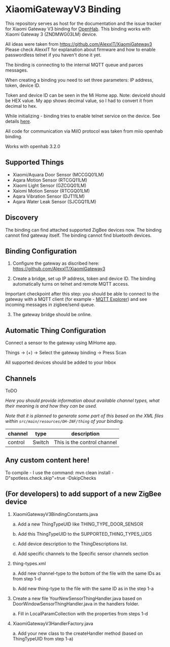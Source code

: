# XiaomiGatewayV3 Binding

This repository serves as host for the documentation and the issue tracker for Xiaomi Gateway V3 binding for [OpenHab](https://openhab.org).
This binding works with Xiaomi Gateway 3 (ZNDMWG03LM) device.

All ideas were taken from https://github.com/AlexxIT/XiaomiGateway3
Please check AlexxIT for explanation about firmware and how to enable passwordless telnet if you haven't done it yet.

The binding is connecting to the internal MQTT queue and parces messages.

When creating a binding you need to set three parameters: IP address, token, device ID.

Token and device ID can be seen in the Mi Home app. Note: deviceId should be HEX value. My app shows decimal value, so I had to convert it from decimal to hex.

While initializing - binding tries to enable telnet service on the device. See details [here](https://community.home-assistant.io/t/xiaomi-mijia-smart-multi-mode-gateway-zndmwg03lm-support/159586/61).

All code for communication via MiIO protocol was taken from miio openhab binding.

Works with openhab 3.2.0

## Supported Things

- Xiaomi/Aquara Door Sensor (MCCGQ01LM)
- Aqara Motion Sensor (RTCGQ11LM)
- Xiaomi Light Sensor (GZCGQ01LM)
- Xaiomi Motion Sensor (RTCGQ01LM)
- Aqara Vibration Sensor (DJT11LM)
- Aqara Water Leak Sensor (SJCGQ11LM)
## Discovery

The binding can find attached supported ZigBee devices now.
The binding cannot find gateway itself.
The binding cannot find bluetooth devices.

## Binding Configuration

1. Configure the gateway as discribed here: https://github.com/AlexxIT/XiaomiGateway3

2. Create a bridge, set up IP address, token and device ID. The binding automatically turns on telnet and remote MQTT access. 

Important checkpoint after this step: you should be able to connect to the gateway with a MQTT client (for example - [MQTT Explorer](http://mqtt-explorer.com/)) and see incoming messages in zigbee/send queue.

3. The gateway bridge should be online. 


## Automatic Thing Configuration

Connect a sensor to the gateway using MiHome app.

Things -> (+) -> Select the gateway binding -> Press Scan

All supported devices should be added to your Inbox


## Channels

ToDO 

_Here you should provide information about available channel types, what their meaning is and how they can be used._

_Note that it is planned to generate some part of this based on the XML files within ```src/main/resources/OH-INF/thing``` of your binding._

| channel  | type   | description                  |
|----------|--------|------------------------------|
| control  | Switch | This is the control channel  |


## Any custom content here!


To compile - I use the command: mvn clean install -D"spotless.check.skip"=true -DskipChecks

## (For developers) to add support of a new ZigBee device

1. XiaomiGatewayV3BindingConstants.java

    a. Add a new ThingTypeUID like THING_TYPE_DOOR_SENSOR

    b. Add this ThingTypeUID to the SUPPORTED_THING_TYPES_UIDS    

    c. Add device description to the ThingDescriptions list.

    d. Add specific channels to the Specific sensor channels section

2. thing-types.xml

    a. Add new channel-type to the bottom of the file with the same IDs as from step 1-d

    b. Add new thing-type to the file with the same ID as in the step 1-a

3. Create a new file YourNewSensorThingHandler.java based on DoorWindowSensorThingHandler.java in the handlers folder.

    a. Fill in LocalParamCollection with the properties from steps 1-d 

4. XiaomiGatewayV3HandlerFactory.java

    a. Add your new class to the createHandler method (based on ThingTypeUID from step 1-a)

